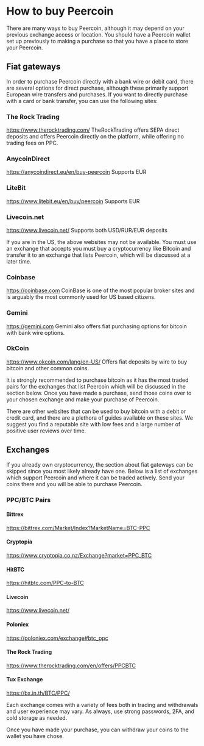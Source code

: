 # How to buy Peercoin

There are many ways to buy Peercoin, although it may depend on your previous exchange access or location.  You should have a Peercoin wallet set up previously to making a purchase so that you have a place to store your Peercoin.  

## Fiat gateways

In order to purchase Peercoin directly with a bank wire or debit card, there are several options for direct purchase, although these primarily support European wire transfers and purchases.  If you want to directly purchase with a card or bank transfer, you can use the following sites:

### The Rock Trading
https://www.therocktrading.com/
TheRockTrading offers SEPA direct deposits and offers Peercoin directly on the platform, while offering no trading fees on PPC.  

### AnycoinDirect
https://anycoindirect.eu/en/buy-peercoin
Supports EUR

### LiteBit
https://www.litebit.eu/en/buy/peercoin
Supports EUR

### Livecoin.net
https://www.livecoin.net/
Supports both USD/RUR/EUR deposits

If you are in the US, the above websites may not be available.  You must use an exchange that accepts you must buy a cryptocurrency like Bitcoin and transfer it to an exchange that lists Peercoin, which will be discussed at a later time.  

### Coinbase

https://coinbase.com
CoinBase is one of the most popular broker sites and is arguably the most commonly used for US based citizens.

### Gemini

https://gemini.com
Gemini also offers fiat purchasing options for bitcoin with bank wire options.  

### OkCoin

https://www.okcoin.com/lang/en-US/
Offers fiat deposits by wire to buy bitcoin and other common coins.

It is strongly recommended to purchase bitcoin as it has the most traded pairs for the exchanges that list Peercoin which will be discussed in the section below.  Once you have made a purchase, send those coins over to your chosen exchange and make your purchase of Peercoin.

There are other websites that can be used to buy bitcoin with a debit or credit card, and there are a plethora of guides available on these sites.  We suggest you find a reputable site with low fees and a large number of positive user reviews over time.

## Exchanges

If you already own cryptocurrency, the section about fiat gateways can be skipped since you most likely already have one.  Below is a list of exchanges which support Peercoin and where it can be traded actively.  Send your coins there and you will be able to purchase Peercoin.

### PPC/BTC Pairs

#### Bittrex

https://bittrex.com/Market/Index?MarketName=BTC-PPC

#### Cryptopia

https://www.cryptopia.co.nz/Exchange?market=PPC_BTC

#### HitBTC

https://hitbtc.com/PPC-to-BTC

#### Livecoin

https://www.livecoin.net/

#### Poloniex

https://poloniex.com/exchange#btc_ppc

#### The Rock Trading

https://www.therocktrading.com/en/offers/PPCBTC

#### Tux Exchange

https://bx.in.th/BTC/PPC/

Each exchange comes with a variety of fees both in trading and withdrawals and user experience may vary.  As always, use strong passwords, 2FA, and cold storage as needed.

Once you have made your purchase, you can withdraw your coins to the wallet you have chose.

